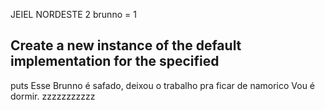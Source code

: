 JEIEL NORDESTE 2
brunno = 1

## Create a new instance of the default implementation for the specified

puts
Esse Brunno é safado, deixou o trabalho pra ficar de namorico
Vou é dormir. zzzzzzzzzzz
